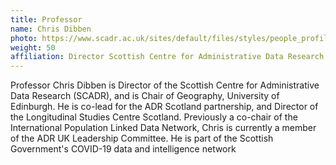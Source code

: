 ```yaml
---
title: Professor
name: Chris Dibben
photo: https://www.scadr.ac.uk/sites/default/files/styles/people_profiles_pic/public/Chris%20Dibben.JPG?itok=CnUPwUPt
weight: 50
affiliation: Director Scottish Centre for Administrative Data Research, Co-Director International Population Data Linkage Network
---
```


Professor Chris Dibben is Director of the Scottish Centre for Administrative Data Research (SCADR), and is Chair of Geography, University of Edinburgh. He is co-lead for the ADR Scotland partnership, and Director of the Longitudinal Studies Centre Scotland. Previously a co-chair of the International Population Linked Data Network, Chris is currently a member of the ADR UK Leadership Committee. He is part of the Scottish Government's COVID-19 data and intelligence network
